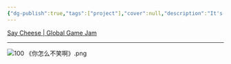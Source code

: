 ```yaml
---
{"dg-publish":true,"tags":["project"],"cover":null,"description":"It's New Year, give us a smile.","dg-note-icon":"3","permalink":"/900.Publish/A-ゲーム/你怎么不笑啊/","dgPassFrontmatter":true,"noteIcon":"3"}
---
```


[Say Cheese | Global Game Jam](https://globalgamejam.org/games/2024/say-cheese-5)

---
![100 《你怎么不笑啊》.png](/img/user/700.Attachments/100%20%E3%80%8A%E4%BD%A0%E6%80%8E%E4%B9%88%E4%B8%8D%E7%AC%91%E5%95%8A%E3%80%8B.png)